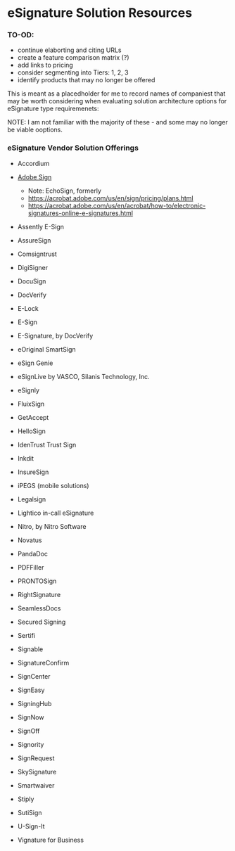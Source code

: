 eSignature Solution Resources
====

### TO-OD: 
* continue elaborting and citing URLs
* create a feature comparison matrix (?)
* add links to pricing
* consider segmenting into Tiers: 1, 2, 3
* identify products that may no longer be offered


This is meant as a placedholder for me to record names of companiest that may be worth considering when evaluating solution architecture options for eSignature type requiremenets:

NOTE: I am not familiar with the majority of these - and some may no longer be viable ooptions.

### eSignature Vendor Solution Offerings
* Accordium

* [Adobe Sign](https://acrobat.adobe.com/us/en/sign.html)
  * Note: EchoSign, formerly
  * https://acrobat.adobe.com/us/en/sign/pricing/plans.html
  * https://acrobat.adobe.com/us/en/acrobat/how-to/electronic-signatures-online-e-signatures.html

* Assently E-Sign

* AssureSign

* Comsigntrust

* DigiSigner

* DocuSign

* DocVerify

* E-Lock

* E-Sign

* E-Signature, by DocVerify

* eOriginal SmartSign

* eSign Genie

* eSignLive by VASCO, Silanis Technology, Inc.

* eSignly

* FluixSign

* GetAccept

* HelloSign

* IdenTrust Trust Sign

* Inkdit

* InsureSign

* iPEGS (mobile solutions)

* Legalsign

* Lightico in-call eSignature

* Nitro, by Nitro Software

* Novatus

* PandaDoc

* PDFFiller

* PRONTOSign

* RightSignature

* SeamlessDocs

* Secured Signing

* Sertifi

* Signable

* SignatureConfirm

* SignCenter

* SignEasy

* SigningHub

* SignNow

* SignOff

* Signority

* SignRequest

* SkySignature

* Smartwaiver

* Stiply

* SutiSign

* U-Sign-It

* Vignature for Business
